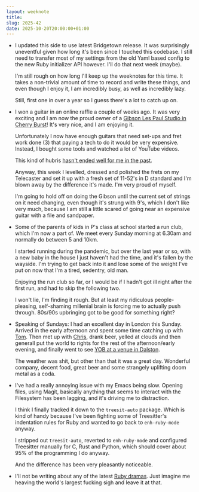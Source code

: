 ```yaml
---
layout: weeknote
title: 
slug: 2025-42
date: 2025-10-20T20:00:00+01:00
---
```


- I updated this side to use latest Bridgetown release. It was surprisingly
  uneventful given how long it's been since I touched this codebase. I still
  need to transfer most of my settings from the old Yaml based config to the new
  Ruby initializer API however. I'll do that next week (maybe).

  I'm still rough on how long I'll keep up the weeknotes for this time. It takes
  a non-trivial amount of time to record and write these things, and even though
  I enjoy it, I am incredibly busy, as well as incredibly lazy. 

  Still, first one in over a year so I guess there's a lot to catch up on.

- I won a guitar in an online raffle a couple of weeks ago. It was very exciting
  and I am now the proud owner of a [Gibson Les Paul Studio in Cherry
  Burst](https://guitargeargiveaway.co.uk/competition/gibson-les-paul-studio-t-in-black-cherry-burst/)!
  It's very nice, and I am enjoying it. 
  
  Unfortunately I now have enough guitars that need set-ups and fret work done
  (3) that paying a tech to do it would be very expensive. Instead, I bought
  some tools and watched a lot of YouTube videos.
  
  This kind of hubris [hasn't ended well for me in the past](https://www.youtube.com/live/Hg66nYmoFhQ?t=8341s).

  Anyway, this week I levelled, dressed and polished the frets on my Telecaster
  and set it up with a fresh set of 11-52's in D standard and I'm blown away by
  the difference it's made. I'm very proud of myself.

  I'm going to hold off on doing the Gibson until the current set of strings on
  it need changing, even though it's strung with 9's, which I don't like very
  much, because I am still a little scared of going near an expensive guitar
  with a file and sandpaper.

- Some of the parents of kids in P's class at school started a run club, which
  I'm now a part of. We meet every Sunday morning at 6.30am and normally do
  between 5 and 10km.
  
  I started running during the pandemic, but over the last year or so, with a
  new baby in the house I just haven't had the time, and it's fallen by the
  wayside. I'm trying to get back into it and lose some of the weight I've put
  on now that I'm a tired, sedentry, old man.
  
  Enjoying the run club so far, or I would be if I hadn't got ill right after
  the first run, and had to skip the following two.
  
  I won't lie, I'm finding it rough. But at least my ridiculous people-pleasing,
  self-shaming millenial brain is forcing me to actually push through. 80s/90s
  upbringing got to be good for something right?

- Speaking of Sundays: I had an excellent day in London this Sunday. Arrived in
  the early afternoon and spent some time catching up with
  [Tom](https://tomstu.art/). Then met up with
  [Chris](https://chrislowis.co.uk/), drank beer, yelled at clouds and then
  generall put the world to rights for the rest of the afternoon/early evening,
  and finally went to see [YOB at a venue in
  Dalston](https://earthackney.co.uk/events/yob-19th-oct-earth-london-tickets-yorklx/).
  
  The weather was shit, but other than that it was a great day. Wonderful
  company, decent food, great beer and some strangely uplifting doom metal as a
  coda.
  
- I've had a really annoying issue with my Emacs being slow. Opening files,
  using Magit, basically anything that seems to interact with the Filesystem has
  been lagging, and it's driving me to distraction.
  
  I think I finally tracked it down to the `treesit-auto` package. Which is kind
  of handy because I've been fighting some of Treesitter's indentation rules for
  Ruby and wanted to go back to `enh-ruby-mode` anyway.
  
  I stripped out `treesit-auto`, reverted to `enh-ruby-mode` and configured
  Treesitter manually for C, Rust and Python, which should cover about 95% of
  the programming I do anyway.
  
  And the difference has been very pleasantly noticeable.

- I'll not be writing about any of the latest [Ruby
  dramas](https://rubydramas.com/). Just imagine me heaving the world's largest
  fucking sigh and leave it at that.
